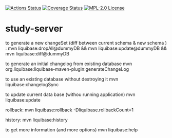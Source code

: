 [![Actions Status](https://github.com/gridsuite/study-server/workflows/CI/badge.svg)](https://github.com/gridsuite/study-server/actions)
[![Coverage Status](https://sonarcloud.io/api/project_badges/measure?project=org.gridsuite%3Astudy-server&metric=coverage)](https://sonarcloud.io/component_measures?id=org.gridsuite%3Astudy-server&metric=coverage)
[![MPL-2.0 License](https://img.shields.io/badge/license-MPL_2.0-blue.svg)](https://www.mozilla.org/en-US/MPL/2.0/)
# study-server

to generate a new changeSet (diff between current schema & new schema ) : 
mvn liquibase:dropAll@dummyDB && mvn liquibase:update@dummyDB && mvn liquibase:diff@dummyDB

to generate an initial changelog from existing database 
mvn org.liquibase:liquibase-maven-plugin:generateChangeLog

to use an existing  database without destroying it 
mvn liquibase:changelogSync


to update current data base (withou running application)
mvn liquibase:update


rollback:
mvn liquibase:rollback -Dliquibase.rollbackCount=1

history:
mvn liquibase:history

to get more information (and more options)
mvn liquibase:help
